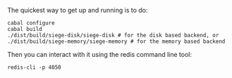The quickest way to get up and running is to do:

    cabal configure
    cabal build
    ./dist/build/siege-disk/siege-disk # for the disk based backend, or
    ./dist/build/siege-memory/siege-memory # for the memory based backend

Then you can interact with it using the redis command line tool:

    redis-cli -p 4050

